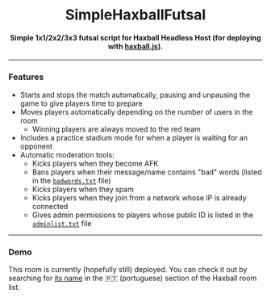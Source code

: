 <h1 align="center">SimpleHaxballFutsal</h1>

<h4 align="center">Simple 1x1/2x2/3x3 futsal script for Haxball Headless Host (for deploying with <a href="https://github.com/mertushka/haxball.js">haxball.js</a>).</h4>

---

### Features

- Starts and stops the match automatically, pausing and unpausing the game to give players time to prepare
- Moves players automatically depending on the number of users in the room
  - Winning players are always moved to the red team
- Includes a practice stadium mode for when a player is waiting for an opponent
- Automatic moderation tools:
  - Kicks players when they become AFK
  - Bans players when their message/name contains "bad" words (listed in the [`badwords.txt`](https://github.com/DazzDev/SimpleHaxballFutsal/blob/master/badwords.txt) file)
  - Kicks players when they spam
  - Kicks players when they join from a network whose IP is already connected
  - Gives admin permissions to players whose public ID is listed in the [`adminlist.txt`](https://github.com/DazzDev/SimpleHaxballFutsal/blob/master/adminlist.txt) file

---

### Demo

This room is currently (hopefully still) deployed. You can check it out by searching for [its name](https://github.com/DazzDev/SimpleHaxballFutsal/blob/6577bc8a90f36b9c1f54f57c7bd6e07ce94e44b1/index.ts#L31) in the 🇵🇹 (portuguese) section of the Haxball room list.
